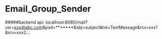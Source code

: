 # Email_Group_Sender
#####backend api: localhost:8080/mail?usr=xxx@abc.com&psd=*******&sbj=subject&txt=TextMessage&rcv=xxx1&rcv=xxx2...
